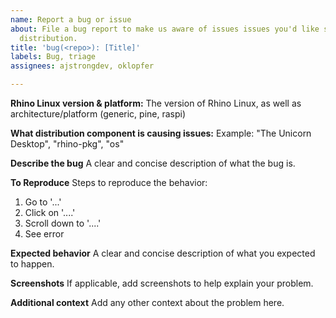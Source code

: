 ```yaml
---
name: Report a bug or issue
about: File a bug report to make us aware of issues issues you'd like solved in the
  distribution.
title: 'bug(<repo>): [Title]'
labels: Bug, triage
assignees: ajstrongdev, oklopfer

---
```


**Rhino Linux version & platform:**
The version of Rhino Linux, as well as architecture/platform (generic, pine, raspi)

**What distribution component is causing issues:**
Example: "The Unicorn Desktop", "rhino-pkg", "os"

**Describe the bug**
A clear and concise description of what the bug is.

**To Reproduce**
Steps to reproduce the behavior:
1. Go to '...'
2. Click on '....'
3. Scroll down to '....'
4. See error

**Expected behavior**
A clear and concise description of what you expected to happen.

**Screenshots**
If applicable, add screenshots to help explain your problem.

**Additional context**
Add any other context about the problem here.

